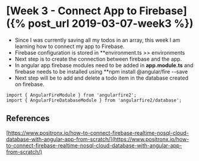 
# [Week 3 - Connect App to Firebase]({% post_url 2019-03-07-week3 %})


- Since I was currently saving all my todos in an array, this week I am learning how to connect my app to Firebase.
- Firebase configuration is stored in **environment.ts >> environments
- Next step is to create the connection between firebase and the app.
- In angular app firebase modules need to be added in **app.module.ts** and firebase needs to be installed using **npm install   @angular/fire --save
- Next step will be to add and delete a todo item in the database created on firebase. 

```
import { AngularFireModule } from 'angularfire2';
import { AngularFireDatabaseModule } from 'angularfire2/database';

```

## References

[https://www.positronx.io/how-to-connect-firebase-realtime-nosql-cloud-database-with-angular-app-from-scratch/](https://www.positronx.io/how-to-connect-firebase-realtime-nosql-cloud-database-with-angular-app-from-scratch/)




